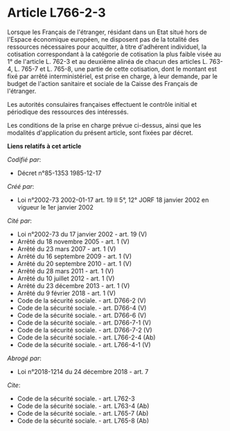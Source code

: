 # Article L766-2-3

Lorsque les Français de l'étranger, résidant dans un Etat situé hors de l'Espace économique européen, ne disposent pas de la
totalité des ressources nécessaires pour acquitter, à titre d'adhérent individuel, la cotisation correspondant à la catégorie
de cotisation la plus faible visée au 1° de l'article L. 762-3 et au deuxième alinéa de chacun des articles L. 763-4, L.
765-7 et L. 765-8, une partie de cette cotisation, dont le montant est fixé par arrêté interministériel, est prise en charge,
à leur demande, par le budget de l'action sanitaire et sociale de la Caisse des Français de l'étranger. 

Les autorités consulaires françaises effectuent le contrôle initial et périodique des ressources des intéressés. 

Les conditions de la prise en charge prévue ci-dessus, ainsi que les modalités d'application du présent article, sont fixées
par décret.

**Liens relatifs à cet article**

_Codifié par_:

  - Décret n°85-1353 1985-12-17

_Créé par_:

  - Loi n°2002-73 2002-01-17 art. 19 II 5°, 12° JORF 18 janvier 2002 en vigueur le 1er janvier 2002

_Cité par_:

  - Loi n°2002-73 du 17 janvier 2002 - art. 19 (V)
  - Arrêté du 18 novembre 2005 - art. 1 (V)
  - Arrêté du 23 mars 2007 - art. 1 (V)
  - Arrêté du 16 septembre 2009 - art. 1 (V)
  - Arrêté du 20 septembre 2010 - art. 1 (V)
  - Arrêté du 28 mars 2011 - art. 1 (V)
  - Arrêté du 10 juillet 2012 - art. 1 (V)
  - Arrêté du 23 décembre 2013 - art. 1 (V)
  - Arrêté du 9 février 2018 - art. 1 (V)
  - Code de la sécurité sociale. - art. D766-2 (V)
  - Code de la sécurité sociale. - art. D766-4 (V)
  - Code de la sécurité sociale. - art. D766-6 (V)
  - Code de la sécurité sociale. - art. D766-7-1 (V)
  - Code de la sécurité sociale. - art. D766-7-2 (V)
  - Code de la sécurité sociale. - art. L766-2-4 (Ab)
  - Code de la sécurité sociale. - art. L766-4-1 (V)

_Abrogé par_:

  - Loi n°2018-1214 du 24 décembre 2018 - art. 7

_Cite_:

  - Code de la sécurité sociale. - art. L762-3
  - Code de la sécurité sociale. - art. L763-4 (Ab)
  - Code de la sécurité sociale. - art. L765-7 (Ab)
  - Code de la sécurité sociale. - art. L765-8 (Ab)
